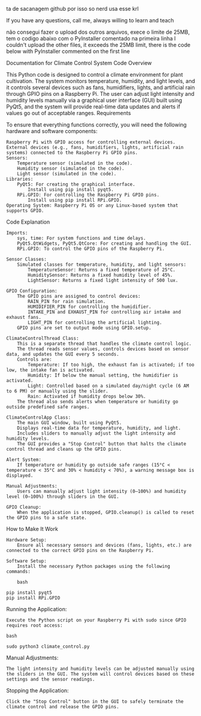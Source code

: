 ta de sacanagem github por isso so nerd usa esse krl 


If you have any questions, call me, always willing to learn and teach



não consegui fazer o upload dos outros arquivos, exece o limite de 25MB, tem o codigo abaixo com o PyInstaller comentado na primeira linha
I couldn't upload the other files, it exceeds the 25MB limit, there is the code below with PyInstaller commented on the first line





Documentation for Climate Control System Code
Overview

This Python code is designed to control a climate environment for plant cultivation. The system monitors temperature, humidity, and light levels, and it controls several devices such as fans, humidifiers, lights, and artificial rain through GPIO pins on a Raspberry Pi. The user can adjust light intensity and humidity levels manually via a graphical user interface (GUI) built using PyQt5, and the system will provide real-time data updates and alerts if values go out of acceptable ranges.
Requirements

To ensure that everything functions correctly, you will need the following hardware and software components:

    Raspberry Pi with GPIO access for controlling external devices.
    External devices (e.g., fans, humidifiers, lights, artificial rain systems) connected to the Raspberry Pi GPIO pins.
    Sensors:
        Temperature sensor (simulated in the code).
        Humidity sensor (simulated in the code).
        Light sensor (simulated in the code).
    Libraries:
        PyQt5: For creating the graphical interface.
            Install using pip install pyqt5.
        RPi.GPIO: For controlling the Raspberry Pi GPIO pins.
            Install using pip install RPi.GPIO.
    Operating System: Raspberry Pi OS or any Linux-based system that supports GPIO.

Code Explanation

    Imports:
        sys, time: For system functions and time delays.
        PyQt5.QtWidgets, PyQt5.QtCore: For creating and handling the GUI.
        RPi.GPIO: To control the GPIO pins of the Raspberry Pi.

    Sensor Classes:
        Simulated classes for temperature, humidity, and light sensors:
            TemperatureSensor: Returns a fixed temperature of 25°C.
            HumiditySensor: Returns a fixed humidity level of 45%.
            LightSensor: Returns a fixed light intensity of 500 lux.

    GPIO Configuration:
        The GPIO pins are assigned to control devices:
            RAIN_PIN for rain simulation.
            HUMIDIFIER_PIN for controlling the humidifier.
            INTAKE_PIN and EXHAUST_PIN for controlling air intake and exhaust fans.
            LIGHT_PIN for controlling the artificial lighting.
        GPIO pins are set to output mode using GPIO.setup.

    ClimateControlThread Class:
        This is a separate thread that handles the climate control logic.
        The thread reads sensor values, controls devices based on sensor data, and updates the GUI every 5 seconds.
        Controls are:
            Temperature: If too high, the exhaust fan is activated; if too low, the intake fan is activated.
            Humidity: If below the manual setting, the humidifier is activated.
            Light: Controlled based on a simulated day/night cycle (6 AM to 6 PM) or manually using the slider.
            Rain: Activated if humidity drops below 30%.
        The thread also sends alerts when temperature or humidity go outside predefined safe ranges.

    ClimateControlApp Class:
        The main GUI window, built using PyQt5.
        Displays real-time data for temperature, humidity, and light.
        Includes sliders to manually adjust the light intensity and humidity levels.
        The GUI provides a "Stop Control" button that halts the climate control thread and cleans up the GPIO pins.

    Alert System:
        If temperature or humidity go outside safe ranges (15°C < temperature < 35°C and 30% < humidity < 70%), a warning message box is displayed.

    Manual Adjustments:
        Users can manually adjust light intensity (0–100%) and humidity level (0–100%) through sliders in the GUI.

    GPIO Cleanup:
        When the application is stopped, GPIO.cleanup() is called to reset the GPIO pins to a safe state.

How to Make It Work

    Hardware Setup:
        Ensure all necessary sensors and devices (fans, lights, etc.) are connected to the correct GPIO pins on the Raspberry Pi.

    Software Setup:
        Install the necessary Python packages using the following commands:

        bash

    pip install pyqt5
    pip install RPi.GPIO

Running the Application:

    Execute the Python script on your Raspberry Pi with sudo since GPIO requires root access:

    bash

    sudo python3 climate_control.py

Manual Adjustments:

    The light intensity and humidity levels can be adjusted manually using the sliders in the GUI. The system will control devices based on these settings and the sensor readings.

Stopping the Application:

    Click the "Stop Control" button in the GUI to safely terminate the climate control and release the GPIO pins.
